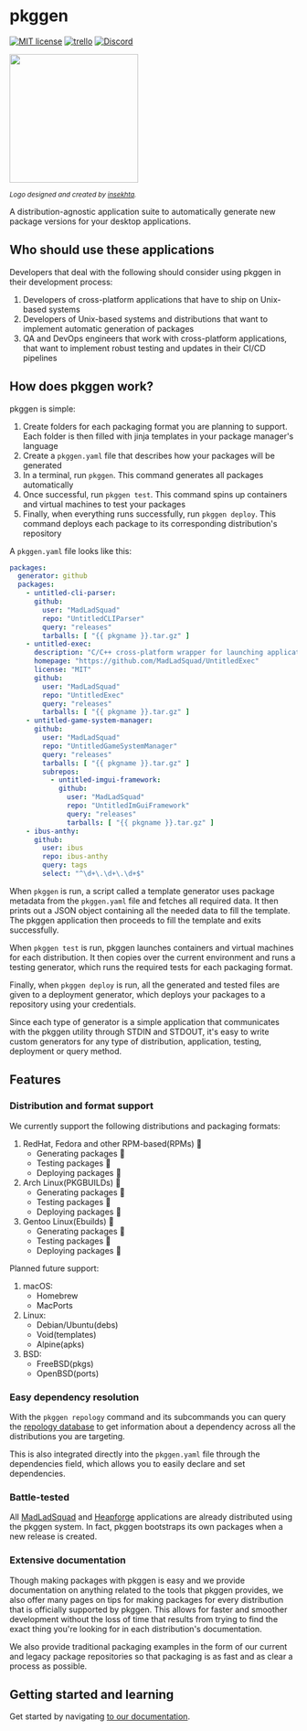 # pkggen
[![MIT license](https://img.shields.io/badge/License-MIT-blue.svg)](https://lbesson.mit-license.org/)
[![trello](https://img.shields.io/badge/Trello-UDE-blue])](https://trello.com/b/HmfuRY2K/untitleddesktop)
[![Discord](https://img.shields.io/discord/717037253292982315.svg?label=&logo=discord&logoColor=ffffff&color=7389D8&labelColor=6A7EC2)](https://discord.gg/4wgH8ZE)

<img src="https://github.com/user-attachments/assets/585a52fa-3c75-40ff-a846-291899b1734c" width="225px" height="225px">

*<sub>Logo designed and created by <a href="https://www.instagram.com/_.insekhta._/">insekhta</a>.</sub>*

A distribution-agnostic application suite to automatically generate new package versions for your desktop applications.

## Who should use these applications
Developers that deal with the following should consider using pkggen in their development process:

1. Developers of cross-platform applications that have to ship on Unix-based systems
1. Developers of Unix-based systems and distributions that want to implement automatic generation of packages
1. QA and DevOps engineers that work with cross-platform applications, that want to implement robust testing and updates in their CI/CD pipelines

## How does pkggen work?
pkggen is simple:

1. Create folders for each packaging format you are planning to support. Each folder is then filled with jinja templates in your package manager's language
1. Create a `pkggen.yaml` file that describes how your packages will be generated
1. In a terminal, run `pkggen`. This command generates all packages automatically
1. Once successful, run `pkggen test`. This command spins up containers and virtual machines to test your packages
1. Finally, when everything runs successfully, run `pkggen deploy`. This command deploys each package to its corresponding distribution's repository

A `pkggen.yaml` file looks like this:
```yaml
packages:
  generator: github
  packages:
    - untitled-cli-parser:
      github:
        user: "MadLadSquad"
        repo: "UntitledCLIParser"
        query: "releases"
        tarballs: [ "{{ pkgname }}.tar.gz" ]
    - untitled-exec:
      description: "C/C++ cross-platform wrapper for launching applications as separate processes"
      homepage: "https://github.com/MadLadSquad/UntitledExec"
      license: "MIT"
      github:
        user: "MadLadSquad"
        repo: "UntitledExec"
        query: "releases"
        tarballs: [ "{{ pkgname }}.tar.gz" ]
    - untitled-game-system-manager:
      github:
        user: "MadLadSquad"
        repo: "UntitledGameSystemManager"
        query: "releases"
        tarballs: [ "{{ pkgname }}.tar.gz" ]
        subrepos:
          - untitled-imgui-framework:
            github:
              user: "MadLadSquad"
              repo: "UntitledImGuiFramework"
              query: "releases"
              tarballs: [ "{{ pkgname }}.tar.gz" ]
    - ibus-anthy:
      github:
        user: ibus
        repo: ibus-anthy
        query: tags
        select: "^\d+\.\d+\.\d+$"
```
When `pkggen` is run, a script called a template generator uses package metadata from the `pkggen.yaml` file and fetches all required data. It then
prints out a JSON object containing all the needed data to fill the template. The pkggen application then proceeds to fill the template and exits successfully.

When `pkggen test` is run, pkggen launches containers and virtual machines for each distribution. It then copies over the current environment and runs
a testing generator, which runs the required tests for each packaging format.

Finally, when `pkggen deploy` is run, all the generated and tested files are given to a deployment generator, which deploys your packages to a repository using
your credentials.

Since each type of generator is a simple application that communicates with the pkggen utility through STDIN and STDOUT, it's easy to write custom generators
for any type of distribution, application, testing, deployment or query method.

## Features
### Distribution and format support
We currently support the following distributions and packaging formats:

1. RedHat, Fedora and other RPM-based(RPMs) 🚧
   - Generating packages 🚧
   - Testing packages 🚧
   - Deploying packages 🚧
1. Arch Linux(PKGBUILDs) 🚧
   - Generating packages 🚧
   - Testing packages 🚧
   - Deploying packages 🚧
1. Gentoo Linux(Ebuilds) 🚧
   - Generating packages 🚧
   - Testing packages 🚧
   - Deploying packages 🚧

Planned future support:

1. macOS:
   - Homebrew
   - MacPorts
1. Linux:
   - Debian/Ubuntu(debs)
   - Void(templates)
   - Alpine(apks)
1. BSD:
   - FreeBSD(pkgs)
   - OpenBSD(ports)

### Easy dependency resolution
With the `pkggen repology` command and its subcommands you can query the [repology database](https://repology.org) to get information about a dependency across all the distributions you are targeting.

This is also integrated directly into the `pkggen.yaml` file through the dependencies field, which allows you to easily declare and set dependencies.

### Battle-tested
All [MadLadSquad](https://madladsquad.com) and [Heapforge](https://heapforge.com) applications are already distributed using the pkggen system. In fact, pkggen bootstraps its own
packages when a new release is created.

### Extensive documentation
Though making packages with pkggen is easy and we provide documentation on anything related to the tools that pkggen provides, we also offer many pages on tips for making packages
for every distribution that is officially supported by pkggen. This allows for faster and smoother development without the loss of time that results from trying to find the 
exact thing you're looking for in each distribution's documentation.

We also provide traditional packaging examples in the form of our current and legacy package repositories so that packaging is as fast and as clear a process as possible.

## Getting started and learning
Get started by navigating [to our documentation](https://github.com/MadLadSquad/pkggen/wiki/Home).
